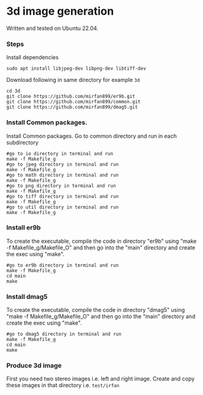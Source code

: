 # 3d image generation
Written and tested on Ubuntu 22.04.


### Steps
Install dependencies
```shell
sudo apt install libjpeg-dev libpng-dev libtiff-dev
```
Download following in same directory for example `3d`
```shell
cd 3d
git clone https://github.com/mirfan899/er9b.git
git clone https://github.com/mirfan899/common.git
git clone https://github.com/mirfan899/dmag5.git
```

### Install Common packages.
Install Common packages. Go to common directory and run in each subdirectory
```shell
#go to io directory in terminal and run
make -f Makefile_g
#go to jpeg directory in terminal and run
make -f Makefile_g
#go to math directory in terminal and run
make -f Makefile_g
#go to png directory in terminal and run 
make -f Makefile_g
#go to tiff directory in terminal and run 
make -f Makefile_g
#go to util directory in terminal and run 
make -f Makefile_g 
```

### Install er9b
To create the executable, compile the code in directory "er9b" using "make -f Makefile_g/Makefile_O" and then go into the "main" directory and create the exec using "make".

```shell
#go to er9b directory in terminal and run
make -f Makefile_g
cd main
make
```

### Install dmag5
To create the executable, compile the code in directory "dmag5" using "make -f Makefile_g/Makefile_O" and then go into the "main" directory and create the exec using "make".

```shell
#go to dmag5 directory in terminal and run
make -f Makefile_g
cd main
make
```

### Produce 3d image
First you need two stereo images i.e. left and right image. Create and copy these images in that directory i.e.
`test/irfan`
